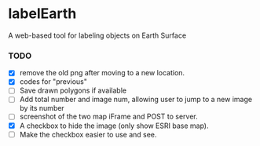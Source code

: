 # labelEarth
A web-based tool for labeling objects on Earth Surface

### TODO
- [x] remove the old png after moving to a new location.
- [x] codes for "previous" 
- [ ] Save drawn polygons if available  
- [ ] Add total number and image num, allowing user to jump to a new image by its number
- [ ] screenshot of the two map iFrame and POST to server. 
- [x] A checkbox to hide the image (only show ESRI base map). 
- [ ] Make the checkbox easier to use and see.

[//]: # (- [x] Venus)
